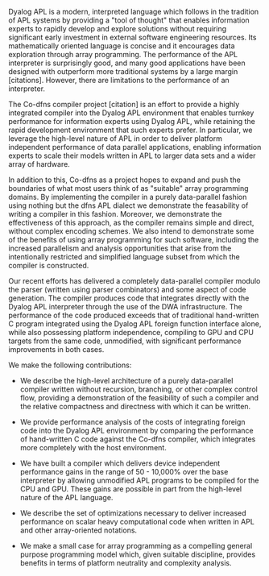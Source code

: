 Dyalog APL is a modern, interpreted language which follows in the tradition of APL systems by providing a "tool of thought" that enables information experts to rapidly develop and explore solutions without requiring significant early investment in external software engineering resources. Its mathematically oriented language is concise and it encourages data exploration through array programming. The performance of the APL interpreter is surprisingly good, and many good applications have been designed with outperform more traditional systems by a large margin [citations]. However, there are limitations to the performance of an interpreter.

The Co-dfns compiler project [citation] is an effort to provide a highly integrated compiler into the Dyalog APL environment that enables turnkey performance for information experts using Dyalog APL, while retaining the rapid development environment that such experts prefer. In particular, we leverage the high-level nature of APL in order to deliver platform independent performance of data parallel applications, enabling information experts to scale their models written in APL to larger data sets and a wider array of hardware.

In addition to this, Co-dfns as a project hopes to expand and push the boundaries of what most users think of as "suitable" array programming domains. By implementing the compiler in a purely data-parallel fashion using nothing but the dfns APL dialect we demonstrate the feasability of writing a compiler in this fashion. Moreover, we demonstrate the effectiveness of this approach, as the compiler remains simple and direct, without complex encoding schemes. We also intend to demonstrate some of the benefits of using array programming for such software, including the increased parallelism and analysis opportunities that arise from the intentionally restricted and simplified language subset from which the compiler is constructed. 

Our recent efforts has delivered a completely data-parallel compiler modulo the parser (written using parser combinators) and some aspect of code generation. The compiler produces code that integrates directly with the Dyalog APL interpreter through the use of the DWA infrastructure. The performance of the code produced exceeds that of traditional hand-written C program integrated using the Dyalog APL foreign function interface alone, while also possessing platform independence, compiling to GPU and CPU targets from the same code, unmodified, with significant performance improvements in both cases. 

We make the following contributions:

* We describe the high-level architecture of a purely data-parallel compiler written without recursion, branching, or other complex control flow, providing a demonstration of the feasibility of such a compiler and the relative compactness and directness with which it can be written.

* We provide performance analysis of the costs of integrating foreign code into the Dyalog APL environment by comparing the performance of hand-written C code against the Co-dfns compiler, which integrates more completely with the host environment.

* We have built a compiler which delivers device independent performance gains in the range of 50 - 10,000% over the base interpreter by allowing unmodified APL programs to be compiled for the CPU and GPU. These gains are possible in part from the high-level nature of the APL language.

* We describe the set of optimizations necessary to deliver increased performance on scalar heavy computational code when written in APL and other array-oriented notations. 

* We make a small case for array programming as a compelling general purpose programming model which, given suitable discipline, provides benefits in terms of platform neutrality and complexity analysis.

